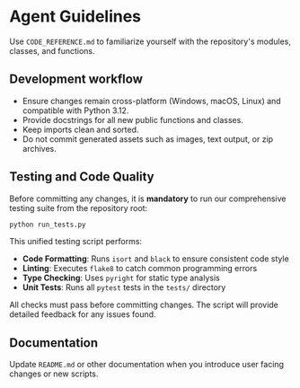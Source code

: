 # Agent Guidelines

Use `CODE_REFERENCE.md` to familiarize yourself with the repository's modules, classes, and functions.

## Development workflow
- Ensure changes remain cross-platform (Windows, macOS, Linux) and compatible with Python 3.12.
- Provide docstrings for all new public functions and classes.
- Keep imports clean and sorted.
- Do not commit generated assets such as images, text output, or zip archives.

## Testing and Code Quality
Before committing any changes, it is **mandatory** to run our comprehensive testing suite from the repository root:

```bash
python run_tests.py
```

This unified testing script performs:
- **Code Formatting**: Runs `isort` and `black` to ensure consistent code style
- **Linting**: Executes `flake8` to catch common programming errors
- **Type Checking**: Uses `pyright` for static type analysis
- **Unit Tests**: Runs all `pytest` tests in the `tests/` directory

All checks must pass before committing changes. The script will provide detailed feedback for any issues found.

## Documentation
Update `README.md` or other documentation when you introduce user facing changes or new scripts.
